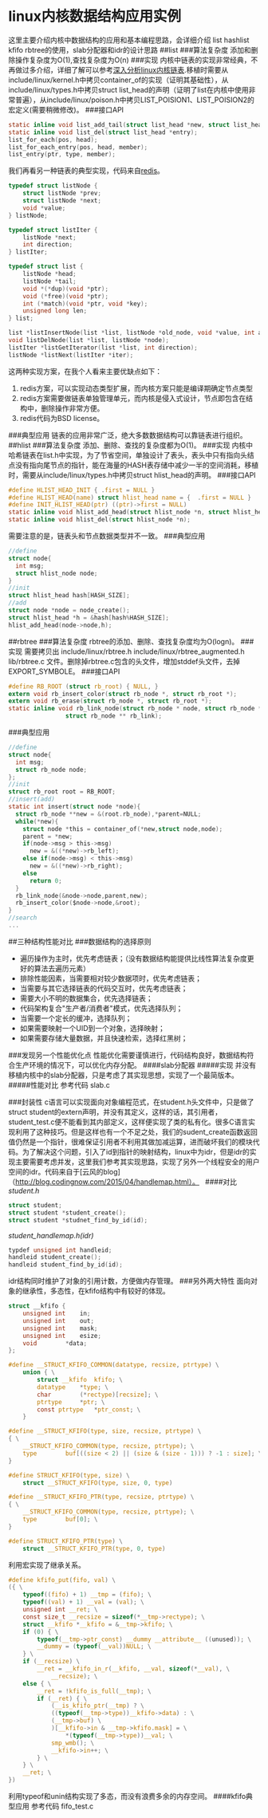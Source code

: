 # linux内核数据结构应用实例
这里主要介绍内核中数据结构的应用和基本编程思路，会详细介绍 list hashlist kfifo rbtree的使用，slab分配器和idr的设计思路
##list
###算法复杂度
添加和删除操作复杂度为O(1),查找复杂度为O(n)
###实现
内核中链表的实现非常经典，不再做过多介绍，详细了解可以参考[深入分析linux内核链表](https://www.ibm.com/developerworks/cn/linux/kernel/l-chain/).移植时需要从include/linux/kernel.h中拷贝container_of的实现（证明其基础性），从include/linux/types.h中拷贝struct list_head的声明（证明了list在内核中使用非常普遍），从include/linux/poison.h中拷贝LIST_POISION1、LIST_POISION2的宏定义(需要稍微修改)。
###接口API
```c
static inline void list_add_tail(struct list_head *new, struct list_head *head);
static inline void list_del(struct list_head *entry);
list_for_each(pos, head);
list_for_each_entry(pos, head, member);
list_entry(ptr, type, member);
```
我们再看另一种链表的典型实现，代码来自[redis](https://github.com/antirez/redis)。
```c
typedef struct listNode {
    struct listNode *prev;
    struct listNode *next;
    void *value;
} listNode;

typedef struct listIter {
    listNode *next;
    int direction;
} listIter;

typedef struct list {
    listNode *head;
    listNode *tail;
    void *(*dup)(void *ptr);
    void (*free)(void *ptr);
    int (*match)(void *ptr, void *key);
    unsigned long len;
} list;

list *listInsertNode(list *list, listNode *old_node, void *value, int after);
void listDelNode(list *list, listNode *node);
listIter *listGetIterator(list *list, int direction);
listNode *listNext(listIter *iter);
```
这两种实现方案，在我个人看来主要优缺点如下：

1. redis方案，可以实现动态类型扩展，而内核方案只能是编译期确定节点类型
2. redis方案需要做链表单独管理单元，而内核是侵入式设计，节点即包含在结构中，删除操作非常方便。
3. redis代码为BSD license。

###典型应用
链表的应用非常广泛，绝大多数数据结构可以靠链表进行组织。
##hlist
###算法复杂度
添加、删除、查找的复杂度都为O(1)。
###实现
内核中哈希链表在list.h中实现，为了节省空间，单独设计了表头，表头中只有指向头结点没有指向尾节点的指针，能在海量的HASH表存储中减少一半的空间消耗，移植时，需要从include/linux/types.h中拷贝struct hlist_head的声明。
###接口API
```c
#define HLIST_HEAD_INIT { .first = NULL }
#define HLIST_HEAD(name) struct hlist_head name = {  .first = NULL }
#define INIT_HLIST_HEAD(ptr) ((ptr)->first = NULL)
static inline void hlist_add_head(struct hlist_node *n, struct hlist_head *h);
static inline void hlist_del(struct hlist_node *n);
```
需要注意的是，链表头和节点数据类型并不一致。
###典型应用
```c
//define
struct node{
  int msg;
  struct hlist_node node;
}
//init
struct hlist_head hash[HASH_SIZE];
//add
struct node *node = node_create();
struct hlist_head *h = &hash[hash%HASH_SIZE];
hlist_add_head(node->node,h);  
```
##rbtree
###算法复杂度
rbtree的添加、删除、查找复杂度均为O(logn)。
###实现
需要拷贝出 include/linux/rbtree.h include/linux/rbtree_augmented.h lib/rbtree.c 文件。删除掉rbtree.c包含的头文件，增加stddef头文件，去掉EXPORT_SYMBOLE。
###接口API
```c
#define RB_ROOT	(struct rb_root) { NULL, }
extern void rb_insert_color(struct rb_node *, struct rb_root *);
extern void rb_erase(struct rb_node *, struct rb_root *);
static inline void rb_link_node(struct rb_node * node, struct rb_node * parent,
				struct rb_node ** rb_link);
```
###典型应用
```c
//define
struct node{
  int msg;
  struct rb_node node;
};
//init
struct rb_root root = RB_ROOT;
//insert(add)
static int insert(struct node *node){
  struct rb_node **new = &(root.rb_node),*parent=NULL;
  while(*new){
    struct node *this = container_of(*new,struct node,node);
    parent = *new;
    if(node->msg > this->msg)
      new = &((*new)->rb_left);
    else if(node->msg) < this->msg)
      new = &((*new)->rb_right);
    else
      return 0;
  }
  rb_link_node(&node->node,parent,new);
  rb_insert_color($node->node,&root);
}
//search
...
```

##三种结构性能对比
###数据结构的选择原则
- 遍历操作为主时，优先考虑链表；（没有数据结构能提供比线性算法复杂度更好的算法去遍历元素）
- 排除性能因素，当需要相对较少数据项时，优先考虑链表；
- 当需要与其它选择链表的代码交互时，优先考虑链表；
- 需要大小不明的数据集合，优先选择链表；
- 代码架构复合"生产者/消费者"模式，优先选择队列；
- 当需要一个定长的缓冲，选择队列；
- 如果需要映射一个UID到一个对象，选择映射；
- 如果需要存储大量数据，并且快速检索，选择红黑树；

###发现另一个性能优化点
性能优化需要谨慎进行，代码结构良好，数据结构符合生产环境的情况下，可以优化内存分配。
####slab分配器
#####实现
并没有移植内核中的slab分配器，只是考虑了其实现思想，实现了一个最简版本。
#####性能对比
参考代码 slab.c

###封装性
c语言可以实现面向对象编程范式，在student.h头文件中，只是做了struct student的extern声明，并没有其定义，这样的话，其引用者，student_test.c便不能看到其内部定义，这样便实现了类的私有化。很多C语言实现利用了这种技巧。但是这样也有一个不足之处，我们的sudent_create函数返回值仍然是一个指针，很难保证引用者不利用其做加减运算，进而破坏我们的模块代码。为了解决这个问题，引入了id到指针的映射结构，linux中为idr，但是idr的实现主要需要考虑并发，这里我们参考其实现思路，实现了另外一个线程安全的用户空间的idr。代码来自于[云风的blog]（http://blog.codingnow.com/2015/04/handlemap.html）。  
####对比
*student.h*
```c
struct student;
struct student *student_create();
struct student *studnet_find_by_id(id);
```
*student_handlemap.h(idr)*
```c
typdef unsigned int handleid;
handleid student_create();
handleid student_find_by_id(id);
```
idr结构同时维护了对象的引用计数，方便做内存管理。
###另外两大特性
面向对象的继承性，多态性，在kfifo结构中有较好的体现。
```c
struct __kfifo {
	unsigned int	in;
	unsigned int	out;
	unsigned int	mask;
	unsigned int	esize;
	void		*data;
};

#define __STRUCT_KFIFO_COMMON(datatype, recsize, ptrtype) \
	union { \
		struct __kfifo	kfifo; \
		datatype	*type; \
		char		(*rectype)[recsize]; \
		ptrtype		*ptr; \
		const ptrtype	*ptr_const; \
	}

#define __STRUCT_KFIFO(type, size, recsize, ptrtype) \
{ \
	__STRUCT_KFIFO_COMMON(type, recsize, ptrtype); \
	type		buf[((size < 2) || (size & (size - 1))) ? -1 : size]; \
}

#define STRUCT_KFIFO(type, size) \
	struct __STRUCT_KFIFO(type, size, 0, type)

#define __STRUCT_KFIFO_PTR(type, recsize, ptrtype) \
{ \
	__STRUCT_KFIFO_COMMON(type, recsize, ptrtype); \
	type		buf[0]; \
}

#define STRUCT_KFIFO_PTR(type) \
	struct __STRUCT_KFIFO_PTR(type, 0, type)
```
利用宏实现了继承关系。
```c
#define	kfifo_put(fifo, val) \
({ \
	typeof((fifo) + 1) __tmp = (fifo); \
	typeof((val) + 1) __val = (val); \
	unsigned int __ret; \
	const size_t __recsize = sizeof(*__tmp->rectype); \
	struct __kfifo *__kfifo = &__tmp->kfifo; \
	if (0) { \
		typeof(__tmp->ptr_const) __dummy __attribute__ ((unused)); \
		__dummy = (typeof(__val))NULL; \
	} \
	if (__recsize) \
		__ret = __kfifo_in_r(__kfifo, __val, sizeof(*__val), \
			__recsize); \
	else { \
		__ret = !kfifo_is_full(__tmp); \
		if (__ret) { \
			(__is_kfifo_ptr(__tmp) ? \
			((typeof(__tmp->type))__kfifo->data) : \
			(__tmp->buf) \
			)[__kfifo->in & __tmp->kfifo.mask] = \
				*(typeof(__tmp->type))__val; \
			smp_wmb(); \
			__kfifo->in++; \
		} \
	} \
	__ret; \
})
```
利用typeof和unin结构实现了多态，而没有浪费多余的内存空间。
####kfifo典型应用
参考代码 fifo_test.c
